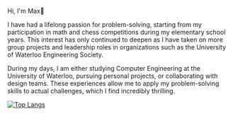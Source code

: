 Hi, I'm Max👋

I have had a lifelong passion for problem-solving, starting from my participation in math and chess competitions during my elementary school years. This interest has only continued to deepen as I have taken on more group projects and leadership roles in organizations such as the University of Waterloo Engineering Society.

During my days, I am either studying Computer Engineering at the University of Waterloo, pursuing personal projects, or collaborating with design teams. These experiences allow me to apply my problem-solving skills to actual challenges, which I find incredibly thrilling.

[![Top Langs](https://github-readme-stats.vercel.app/api/top-langs/?username=Max00358&layout=donut)](https://github.com/Max00358/github-readme-stats)
<!---
Max00358/Max00358 is a ✨ special ✨ repository because its `README.md` (this file) appears on your GitHub profile.
You can click the Preview link to take a look at your changes.
--->
